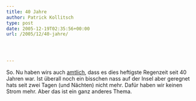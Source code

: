 ```yaml
---
title: 40 Jahre
author: Patrick Kollitsch
type: post
date: 2005-12-19T02:35:56+00:00
url: /2005/12/40-jahre/




---
```

So. Nu haben wirs auch [amtlich][1], dass es dies heftigste Regenzeit seit 40 Jahren war. Ist überall noch ein bisschen nass auf der Insel aber geregnet hats seit zwei Tagen (und Nächten) nicht mehr. Dafür haben wir keinen Strom mehr. Aber das ist ein ganz anderes Thema.

 [1]: http://www.irishexaminer.com/breaking/story.asp?j=71159656&p=7yy59958&n=71160036

